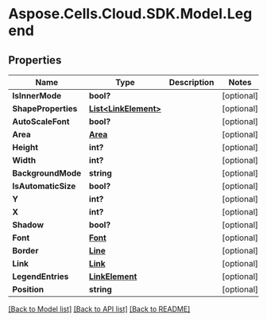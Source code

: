 # Aspose.Cells.Cloud.SDK.Model.Legend
## Properties

Name | Type | Description | Notes
------------ | ------------- | ------------- | -------------
**IsInnerMode** | **bool?** |  | [optional] 
**ShapeProperties** | [**List&lt;LinkElement&gt;**](LinkElement.md) |  | [optional] 
**AutoScaleFont** | **bool?** |  | [optional] 
**Area** | [**Area**](Area.md) |  | [optional] 
**Height** | **int?** |  | [optional] 
**Width** | **int?** |  | [optional] 
**BackgroundMode** | **string** |  | [optional] 
**IsAutomaticSize** | **bool?** |  | [optional] 
**Y** | **int?** |  | [optional] 
**X** | **int?** |  | [optional] 
**Shadow** | **bool?** |  | [optional] 
**Font** | [**Font**](Font.md) |  | [optional] 
**Border** | [**Line**](Line.md) |  | [optional] 
**Link** | [**Link**](Link.md) |  | [optional] 
**LegendEntries** | [**LinkElement**](LinkElement.md) |  | [optional] 
**Position** | **string** |  | [optional] 

[[Back to Model list]](../README.md#documentation-for-models) [[Back to API list]](../README.md#documentation-for-api-endpoints) [[Back to README]](../README.md)

